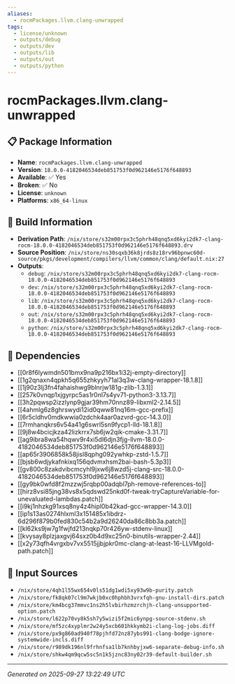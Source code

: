 ```yaml
---
aliases:
  - rocmPackages.llvm.clang-unwrapped
tags:
  - license/unknown
  - outputs/debug
  - outputs/dev
  - outputs/lib
  - outputs/out
  - outputs/python
---
```


# rocmPackages.llvm.clang-unwrapped

## 📋 Package Information

- **Name**: `rocmPackages.llvm.clang-unwrapped`
- **Version**: `18.0.0-4182046534deb851753f0d962146e5176f648893`
- **Available**: ✅ Yes
- **Broken**: ✅ No
- **License**: `unknown`
- **Platforms**: `x86_64-linux`

## 🔧 Build Information

- **Derivation Path**: `/nix/store/s32m00rpx3c5phrh48qnq5xd6kyi2dk7-clang-rocm-18.0.0-4182046534deb851753f0d962146e5176f648893.drv`
- **Source Position**: `/nix/store/ns30sqxb36k8jrds8z18rv96bpnwc60d-source/pkgs/development/compilers/llvm/common/clang/default.nix:27`
- **Outputs**:
  - `debug`:  `/nix/store/s32m00rpx3c5phrh48qnq5xd6kyi2dk7-clang-rocm-18.0.0-4182046534deb851753f0d962146e5176f648893`
  - `dev`:  `/nix/store/s32m00rpx3c5phrh48qnq5xd6kyi2dk7-clang-rocm-18.0.0-4182046534deb851753f0d962146e5176f648893`
  - `lib`:  `/nix/store/s32m00rpx3c5phrh48qnq5xd6kyi2dk7-clang-rocm-18.0.0-4182046534deb851753f0d962146e5176f648893`
  - `out`:  `/nix/store/s32m00rpx3c5phrh48qnq5xd6kyi2dk7-clang-rocm-18.0.0-4182046534deb851753f0d962146e5176f648893`
  - `python`:  `/nix/store/s32m00rpx3c5phrh48qnq5xd6kyi2dk7-clang-rocm-18.0.0-4182046534deb851753f0d962146e5176f648893`

## 🔗 Dependencies

- [[0r8f6lywmdn501bmx9na9p216bx1i32j-empty-directory]]
- [[1g2qnaxn4qpkh5q655zhkyyh71al3q3w-clang-wrapper-18.1.8]]
- [[1j90z3lj3fn4fahaishwg9blnrjw181g-zlib-1.3.1]]
- [[257k0vnqp1xjgyrpc5as1r0nl7s4yv71-python3-3.13.7]]
- [[3h2pqwsp2izzlynp9gjar39hm70nnz89-libxml2-2.14.5]]
- [[4ahmlg6z8ghrswydi12id0qww81nq16m-gcc-prefix]]
- [[6r5cldhv0mdkwwia0zdchk4aar0azvrd-gcc-14.3.0]]
- [[7rmhanqkrs6v54a41g6swrl5sn9fycp1-lld-18.1.8]]
- [[9j8w4bcicjkza42lizkrrx7sb6jw2qik-cmake-3.31.7]]
- [[ag9ibra8wa54hqwv9r4xi5dl6djn3fjg-llvm-18.0.0-4182046534deb851753f0d962146e5176f648893]]
- [[ap65r3906858k58jisl8qphg092ywhkp-zstd-1.5.7]]
- [[bjsb6wdjykafnkixq156qdvmxhsm2bai-bash-5.3p3]]
- [[gv800c8zakdvibcmcyhl9jxw6j8wzd5j-clang-src-18.0.0-4182046534deb851753f0d962146e5176f648893]]
- [[gy9bk0wfd8f2mzzwj5rqbp00adqbl7ph-remove-references-to]]
- [[hirz8vsi85jng38vs8x5qdswd25nkd0f-tweak-tryCaptureVariable-for-unevaluated-lambdas.patch]]
- [[i9kj1nhzkg91xsq8ny4z4hipl0b42kad-gcc-wrapper-14.3.0]]
- [[ip1s13as0274hlxml3x151485x1ibdrz-6d296f879b0fed830c54b2a9d26240da86c8bb3a.patch]]
- [[kl62ks9jw7g1fwjfd213nqkp70r426yw-stdenv-linux]]
- [[kvysay8plzjaxgvj64sxz0b4d9xc25n0-binutils-wrapper-2.44]]
- [[x2y73qfh4vrgxbv7vx5515jjbjpkr0mc-clang-at-least-16-LLVMgold-path.patch]]

## 📁 Input Sources

- `/nix/store/4qh1l55wx654v0ls51dg1wdi5xy93w9b-purity.patch`
- `/nix/store/fk8qk07cl9m7wkjb0xc0hphbh3vrxfqh-gnu-install-dirs.patch`
- `/nix/store/km4bcg37mmvc1ns2h5lvbirhzmzrchjh-clang-unsupported-option.patch`
- `/nix/store/l622p70vy8k5sh7y5wizi5f2mic6ynpg-source-stdenv.sh`
- `/nix/store/mf5zc4xyplmr2w24y5xcb601hkkymb2i-clang-log-jobs.diff`
- `/nix/store/px9g860ad940f78pjhfd72nz87ybs991-clang-bodge-ignore-systemwide-incls.diff`
- `/nix/store/r989dk196nl9frhnfsa1lb7knhbyjxw6-separate-debug-info.sh`
- `/nix/store/shkw4qm9qcw5sc5n1k5jznc83ny02r39-default-builder.sh`

---
*Generated on 2025-09-27 13:22:49 UTC*

